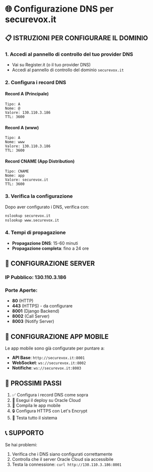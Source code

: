 # 🌐 Configurazione DNS per securevox.it

## 📋 ISTRUZIONI PER CONFIGURARE IL DOMINIO

### **1. Accedi al pannello di controllo del tuo provider DNS**
- Vai su Register.it (o il tuo provider DNS)
- Accedi al pannello di controllo del dominio `securevox.it`

### **2. Configura i record DNS**

#### **Record A (Principale)**
```
Tipo: A
Nome: @
Valore: 130.110.3.186
TTL: 3600
```

#### **Record A (www)**
```
Tipo: A
Nome: www
Valore: 130.110.3.186
TTL: 3600
```

#### **Record CNAME (App Distribution)**
```
Tipo: CNAME
Nome: app
Valore: securevox.it
TTL: 3600
```

### **3. Verifica la configurazione**
Dopo aver configurato i DNS, verifica con:
```bash
nslookup securevox.it
nslookup www.securevox.it
```

### **4. Tempi di propagazione**
- **Propagazione DNS**: 15-60 minuti
- **Propagazione completa**: fino a 24 ore

## 🔧 CONFIGURAZIONE SERVER

### **IP Pubblico**: 130.110.3.186
### **Porte Aperte**:
- **80** (HTTP)
- **443** (HTTPS) - da configurare
- **8001** (Django Backend)
- **8002** (Call Server)
- **8003** (Notify Server)

## 📱 CONFIGURAZIONE APP MOBILE

Le app mobile sono già configurate per puntare a:
- **API Base**: `http://securevox.it:8001`
- **WebSocket**: `ws://securevox.it:8002`
- **Notifiche**: `ws://securevox.it:8003`

## 🚀 PROSSIMI PASSI

1. ✅ Configura i record DNS come sopra
2. 🔧 Esegui il deploy su Oracle Cloud
3. 📱 Compila le app mobile
4. 🔒 Configura HTTPS con Let's Encrypt
5. 🎉 Testa tutto il sistema

## 📞 SUPPORTO

Se hai problemi:
1. Verifica che i DNS siano configurati correttamente
2. Controlla che il server Oracle Cloud sia accessibile
3. Testa la connessione: `curl http://130.110.3.186:8001`
